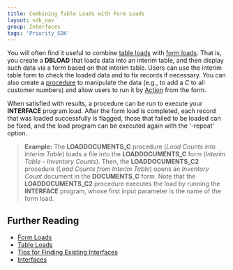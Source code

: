 ```yaml
---
title: Combining Table Loads with Form Loads
layout: sdk_nav
group: Interfaces
tags: 'Priority_SDK'
---
```


You will often find it useful to combine [table
loads](Table-Loads ) with [form loads](Form-Loads ).
That is, you create a **DBLOAD** that loads data into an interim table,
and then display such data via a form based on that interim table. Users
can use the interim table form to check the loaded data and to fix
records if necessary. You can also create a
[procedure](Procedures ) to manipulate the data (e.g., to add
a *C* to all customer numbers) and allow users to run it by [Action](Actions ) from the form.

When satisfied with results, a procedure can be run to execute your
**INTERFACE** program load. After the form load is completed, each
record that was loaded successfully is flagged, those that failed to be
loaded can be fixed, and the load program can be executed again with the
\'-repeat\' option.

> **Example:** The **LOADDOCUMENTS_C** procedure (*Load Counts into
> Interim Table*) loads a file into the **LOADDOCUMENTS_C** form
> (*Interim Table - Inventory Counts*). Then, the **LOADDOCUMENTS_C2**
> procedure (*Load Counts from Interim Table*) opens an *Inventory
> Count* document in the **DOCUMENTS_C** form. Note that the
> **LOADDOCUMENTS_C2** procedure executes the load by running the
> **INTERFACE** program, whose first input parameter is the name of the
> form load.

## Further Reading 

-   [Form Loads](Form-Loads )
-   [Table Loads](Table-Loads )
-   [Tips for Finding Existing
    Interfaces](Existing-Interfaces )
-   [Interfaces](Interfaces )
